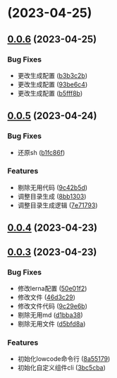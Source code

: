 # [](https://gitlab.sycdev.com/syc-paas/front-end/logicflow/compare/v0.0.6...v) (2023-04-25)



## [0.0.6](https://gitlab.sycdev.com/syc-paas/front-end/logicflow/compare/v0.0.5...v0.0.6) (2023-04-25)


### Bug Fixes

* 更改生成配置 ([b3b3c2b](https://gitlab.sycdev.com/syc-paas/front-end/logicflow/commit/b3b3c2bfd9c5f7b3d50cbd22e344db3f03625552))
* 更改生成配置 ([93be6c4](https://gitlab.sycdev.com/syc-paas/front-end/logicflow/commit/93be6c410c2f2e6daa2a5bbf0e5db501300d21c4))
* 更改生成配置 ([b5fff8b](https://gitlab.sycdev.com/syc-paas/front-end/logicflow/commit/b5fff8b80f28ecbead7c9af0001feae944fefaad))



## [0.0.5](https://gitlab.sycdev.com/syc-paas/front-end/logicflow/compare/v0.0.4...v0.0.5) (2023-04-24)


### Bug Fixes

* 还原sh ([b1fc86f](https://gitlab.sycdev.com/syc-paas/front-end/logicflow/commit/b1fc86fff80659fa628aafd7120c8491f724b450))


### Features

* 剔除无用代码 ([9c42b5d](https://gitlab.sycdev.com/syc-paas/front-end/logicflow/commit/9c42b5d0dc82f05f0b25cd85eb2a3bc40c8b4a37))
* 调整目录生成 ([8bb1303](https://gitlab.sycdev.com/syc-paas/front-end/logicflow/commit/8bb13035c0855c01aa7e3769f6c12629166cca50))
* 调整目录生成逻辑 ([7e71793](https://gitlab.sycdev.com/syc-paas/front-end/logicflow/commit/7e71793afce2f8e42e1742d13ff6bc664ab64a95))



## [0.0.4](https://gitlab.sycdev.com/syc-paas/front-end/logicflow/compare/v0.0.3...v0.0.4) (2023-04-23)



## [0.0.3](https://gitlab.sycdev.com/syc-paas/front-end/logicflow/compare/8a551792f68e885c2643188f7f0bac85e0856abb...v0.0.3) (2023-04-23)


### Bug Fixes

* 修改lerna配置 ([50e01f2](https://gitlab.sycdev.com/syc-paas/front-end/logicflow/commit/50e01f24cc525f1254dfc9b4935419dda4019821))
* 修改文件 ([46d3c29](https://gitlab.sycdev.com/syc-paas/front-end/logicflow/commit/46d3c29ce99ba00780f8c05f4f9ac4ee24372643))
* 修改文件代码 ([9c29e6b](https://gitlab.sycdev.com/syc-paas/front-end/logicflow/commit/9c29e6b3602fc0a624ee36f6c40033551874e627))
* 剔除无用md ([d1bba38](https://gitlab.sycdev.com/syc-paas/front-end/logicflow/commit/d1bba38506eec962abccb5c647a888cf479b2d11))
* 剔除无用文件 ([d5bfd8a](https://gitlab.sycdev.com/syc-paas/front-end/logicflow/commit/d5bfd8aa5f6947f9e9f7444296b440bcd85d72a9))


### Features

* 初始化lowcode命令行 ([8a55179](https://gitlab.sycdev.com/syc-paas/front-end/logicflow/commit/8a551792f68e885c2643188f7f0bac85e0856abb))
* 初始化自定义组件cli ([3bc5cba](https://gitlab.sycdev.com/syc-paas/front-end/logicflow/commit/3bc5cba3c06b228294e298383de7202c9c2248eb))



